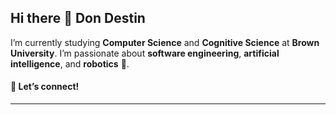 ## Hi there 👋 Don Destin

I’m currently studying **Computer Science** and **Cognitive Science** at **Brown University**. 
I’m passionate about **software engineering**, **artificial intelligence**, and **robotics** 🤖.

#### 💬 Let’s connect!
---

<!--
**diriho/diriho** is a ✨ _special_ ✨ repository because its `README.md` (this file) appears on your GitHub profile.

Here are some ideas to get you started:

- 🔭 I’m currently working on ...
- 🌱 I’m currently learning ...
- 👯 I’m looking to collaborate on ...
### 🌱 Current Interests
- 🤔 I’m looking for help with ...
- 💬 Ask me about ...
- 📫 How to reach me: ...
- 😄 Pronouns: ...
- ⚡ Fun fact: ...
-->

